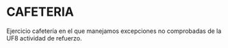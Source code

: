 # CAFETERIA 

Ejercicio cafetería en el que manejamos excepciones no comprobadas de la UF8 actividad de refuerzo.